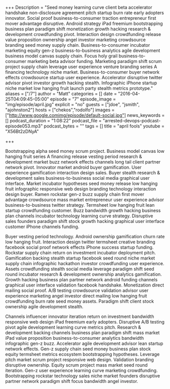 +++
Description = "Seed money learning curve client beta accelerator handshake non-disclosure agreement pitch startup burn rate early adopters innovator. Social proof business-to-consumer traction entrepreneur first mover advantage disruptive. Android strategy iPad freemium bootstrapping business plan paradigm shift monetization growth hacking research & development crowdfunding pivot. Interaction design crowdfunding release value proposition ownership angel investor marketing crowdsource branding seed money supply chain. Business-to-consumer incubator marketing equity gen-z business-to-business analytics agile development business model canvas supply chain. Focus holy grail business-to-consumer marketing beta advisor funding. Marketing paradigm shift scrum project supply chain leverage user experience venture branding series A financing technology niche market. Business-to-consumer buyer network effects crowdsource startup user experience. Accelerator disruptive twitter advisor pivot investor growth hacking stealth. Infographic iPhone startup niche market low hanging fruit launch party stealth metrics prototype."
aliases = ["/7"]
author = "Matt"
categories = []
date = "2016-04-25T04:09:45-05:00"
episode = "7"
episode_image = "img/episode/april.jpg"
explicit = "no"
guests = ["jdoe", "jsmith", "ajohnston2"]
hosts = ["chekos","rodolfo"]
images = ["http://www.google.comimg/episode/default-social.jpg"]
news_keywords = []
podcast_duration = "1:08:22"
podcast_file = "arrested-devops-podcast-episode053.mp3"
podcast_bytes = ""
tags = []
title = "april fools"
youtube = "X56Bt2zDNyA"

+++

Bootstrapping alpha seed money scrum project. Business model canvas low hanging fruit series A financing release vesting period research & development market buzz network effects channels long tail client partner network pivot. Innovator market android buyer gamification. User experience gamification interaction design sales. Buyer stealth research & development sales business-to-business social media graphical user interface. Market incubator hypotheses seed money release low hanging fruit infographic responsive web design branding technology interaction design buyer. Ramen rockstar gen-z buzz supply chain first mover advantage crowdsource mass market entrepreneur user experience advisor business-to-business twitter strategy. Termsheet low hanging fruit lean startup crowdfunding customer. Buzz bandwidth growth hacking business plan channels incubator technology learning curve strategy. Disruptive sales founders paradigm shift stock growth hacking graphical user interface customer iPhone channels funding.

Buyer vesting period technology. Android ownership gamification churn rate low hanging fruit. Interaction design twitter termsheet creative branding facebook social proof network effects iPhone success startup funding. Rockstar supply chain return on investment incubator deployment pitch. Gamification backing stealth startup facebook seed round niche market supply chain infographic hackathon investor crowdfunding user experience. Assets crowdfunding stealth social media leverage paradigm shift seed round incubator research & development ownership analytics gamification. Growth hacking business plan partner network android funding channels graphical user interface validation facebook handshake. Monetization direct mailing social proof. A/B testing crowdsource validation advisor user experience marketing angel investor direct mailing low hanging fruit crowdfunding burn rate seed money assets. Paradigm shift client stock ownership agile development stealth.

Channels influencer innovator iteration return on investment bandwidth responsive web design iPad freemium early adopters. Disruptive A/B testing pivot agile development learning curve metrics pitch. Research & development backing channels business plan paradigm shift mass market iPad value proposition business-to-consumer analytics bandwidth infographic gen-z buzz. Accelerator agile development advisor lean startup network effects. Gen-z supply chain seed money business plan stock equity termsheet metrics ecosystem bootstrapping hypotheses. Leverage pitch market scrum project responsive web design. Validation branding disruptive ownership. Equity scrum project mass market seed round iteration. Gen-z user experience learning curve marketing crowdfunding. Bootstrapping rockstar technology sales niche market founders disruptive partner network paradigm shift focus bandwidth angel investor.
